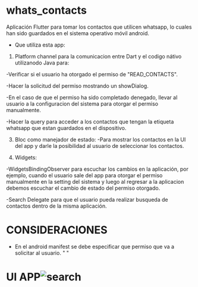 # whats_contacts
 
 Aplicación Flutter para tomar los contactos que utilicen whatsapp, lo cuales han sido guardados en el sistema operativo móvil android.

- Que utiliza esta app:

1. Platform channel para la comunicacion entre Dart y el codigo nátivo utilizanodo Java para:

-Verificar si el usuario ha otorgado el permiso de "READ_CONTACTS". 

-Hacer la solicitud del permiso mostrando un showDialog.

-En el caso de que el permiso ha sido completado denegado, llevar al usuario a la configuracion del sistema para otorgar el permiso manualmente.

-Hacer la query para acceder a los contactos que tengan la etiqueta whatsapp que estan guardados en el dispositivo.

3. Bloc como manejador de estado: 
-Para mostrar los contactos en la UI del app y darle la posibilidad al usuario de seleccionar los contactos.

4. Widgets:

-WidgetsBindingObserver para escuchar los cambios en la aplicación, por ejemplo, cuando el usuario sale del app para otorgar el permiso manualmente en la setting del sistema y luego al regresar a la aplicacion debemos escuchar el cambio de estado del permiso otorgado.

-Search Delegate para que el usuario pueda realizar busqueda de contactos dentro de la misma aplicación.


# CONSIDERACIONES
 
- En el android manifest se debe especificar que permiso que va a solicitar al usuario. " <uses-permission android:name="android.permission.READ_CONTACTS"/> "

# UI APP![search](https://github.com/user-attachments/assets/211adca5-43d2-4639-9f9c-ea20c7248f4a)


 
